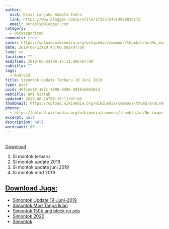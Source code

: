 ```yaml
---
author:
  nick: Dimas Lanjaka Kumala Indra
  link: https://www.blogger.com/profile/17555754514989936273
  email: noreply@blogger.com
category:
  - Uncategorized
comments: true
cover: https://upload.wikimedia.org/wikipedia/commons/thumb/a/ac/No_image_available.svg/2048px-No_image_available.svg.png
date: 2019-06-23T19:43:00.001+07:00
lang: en
location: ""
modified: 2019-06-24T00:15:11.906+07:00
subtitle: ""
tags:
  - Android
title: Simontok Update Terbaru 19 Juni 2019
type: post
uuid: 46f1ee18-107c-4888-8d96-d918a566365d
webtitle: WMI Gitlab
updated: 2019-06-24T00:15:11+07:00
thumbnail: https://upload.wikimedia.org/wikipedia/commons/thumb/a/ac/No_image_available.svg/2048px-No_image_available.svg.png
photos:
  - https://upload.wikimedia.org/wikipedia/commons/thumb/a/ac/No_image_available.svg/2048px-No_image_available.svg.png
excerpt: null
description: null
wordcount: 80
---
```


<div dir="ltr" style="text-align: left;" trbidi="on"><br></div><a href="//webmanajemen.com/page/safelink.html?url=aHR0cHM6Ly93d3c5LnppcHB5c2hhcmUuY29tL3YvY0tuODM2TksvZmlsZS5odG1sIA==" class="button btn" rel="nofollow noopener" target="_blank">Download <i class="fa fa-download"></i></a><br><div><ol> <li>Si montok terbaru</li> <li>Si montok update 2019</li> <li>Si montok update juni 2019</li> <li>Si montok mod 2019</li></ol></div>
<h2 id="download-juga" tabindex="-1"><a class="header-anchor" href="#download-juga">Download Juga:</a></h2>
<ul>
<li><a href="/2019/06/simontok-update-terbaru-19-juni-2019.html">Simontok Update 19-Juni-2019</a></li>
<li><a href="/2018/11/download-simontok-mod-no-ads-tanpa-iklan.html">Simontok Mod Tanpa Iklan</a></li>
<li><a href="/2019/07/si-montok-150b-anti-block-no-ads.html">Simontok 150b anti block no ads</a></li>
<li><a href="//webmanajemen.com/page/safelink.html?url=aHR0cHM6Ly9zZmlsZS5tb2JpLzF3TFNkczFEQlcz" target="_blank" rel="nofollow noopener">Simontok 2020</a></li>
<li><a href="//webmanajemen.com/page/safelink.html?url=aHR0cHM6Ly9zZmlsZS5tb2JpLzd2WE83cDNWNk1H" target="_blank" rel="nofollow noopener">Simontok</a></li>
</ul>
